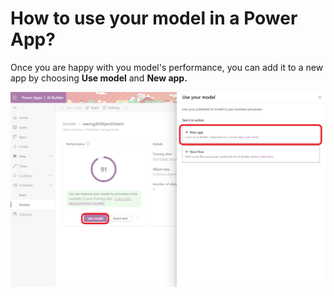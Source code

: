 # How to use your model in a Power App?

Once you are happy with you model's performance, you can add it to a new app by choosing **Use model** and **New app.** 

![](../../.gitbook/assets/createpapp.png)

